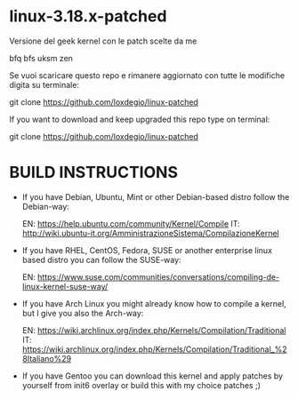 linux-3.18.x-patched
====================

Versione del geek kernel con le patch scelte da me

bfq bfs uksm zen

Se vuoi scaricare questo repo e rimanere aggiornato con tutte le modifiche digita su terminale:

git clone https://github.com/loxdegio/linux-patched

If you want to download and keep upgraded this repo type on terminal:

git clone https://github.com/loxdegio/linux-patched


BUILD INSTRUCTIONS
========================

* If you have Debian, Ubuntu, Mint or other Debian-based distro follow the Debian-way:

  EN: https://help.ubuntu.com/community/Kernel/Compile
  IT: http://wiki.ubuntu-it.org/AmministrazioneSistema/CompilazioneKernel
  
* If you have RHEL, CentOS, Fedora, SUSE or another enterprise linux based distro you can follow the SUSE-way:
  
  EN: https://www.suse.com/communities/conversations/compiling-de-linux-kernel-suse-way/

* If you have Arch Linux you might already know how to compile a kernel, but I give you also the Arch-way:

  EN: https://wiki.archlinux.org/index.php/Kernels/Compilation/Traditional
  IT: https://wiki.archlinux.org/index.php/Kernels/Compilation/Traditional_%28Italiano%29

* If you have Gentoo you can download this kernel and apply patches by yourself from init6 overlay or build this with my choice patches ;)
